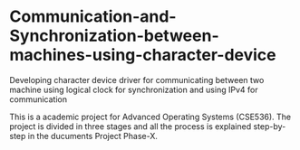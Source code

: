 # Communication-and-Synchronization-between-machines-using-character-device
Developing character device driver for communicating between two machine using logical clock for synchronization and using IPv4 for communication

This is a academic project for Advanced Operating Systems (CSE536). The project is divided in three stages and all the process is explained step-by-step in the ducuments Project Phase-X.
